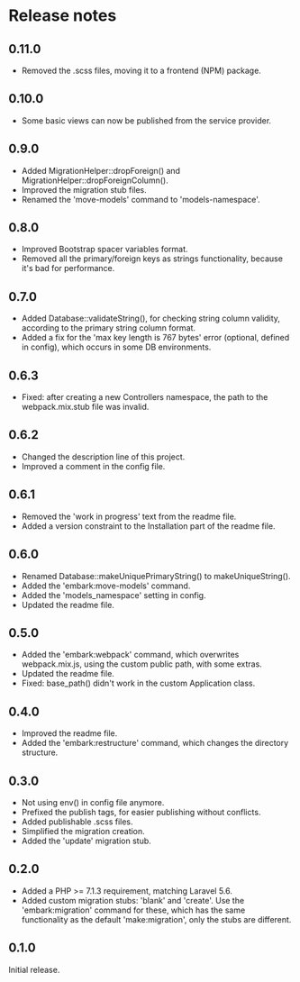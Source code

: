 # Release notes

## 0.11.0

* Removed the .scss files, moving it to a frontend (NPM) package.

## 0.10.0

* Some basic views can now be published from the service provider.

## 0.9.0

* Added MigrationHelper::dropForeign() and MigrationHelper::dropForeignColumn().
* Improved the migration stub files.
* Renamed the 'move-models' command to 'models-namespace'.

## 0.8.0

* Improved Bootstrap spacer variables format.
* Removed all the primary/foreign keys as strings functionality, because it's bad for performance.

## 0.7.0

* Added Database::validateString(), for checking string column validity, according to the primary string column format.
* Added a fix for the 'max key length is 767 bytes' error (optional, defined in config), which occurs in some DB environments.

## 0.6.3

* Fixed: after creating a new Controllers namespace, the path to the webpack.mix.stub file was invalid.

## 0.6.2

* Changed the description line of this project.
* Improved a comment in the config file.

## 0.6.1

* Removed the 'work in progress' text from the readme file.
* Added a version constraint to the Installation part of the readme file.

## 0.6.0

* Renamed Database::makeUniquePrimaryString() to makeUniqueString().
* Added the 'embark:move-models' command.
* Added the 'models_namespace' setting in config.
* Updated the readme file.

## 0.5.0

* Added the 'embark:webpack' command, which overwrites webpack.mix.js, using the custom public path, with some extras.
* Updated the readme file.
* Fixed: base_path() didn't work in the custom Application class.

## 0.4.0

* Improved the readme file.
* Added the 'embark:restructure' command, which changes the directory structure.

## 0.3.0

* Not using env() in config file anymore.
* Prefixed the publish tags, for easier publishing without conflicts.
* Added publishable .scss files.
* Simplified the migration creation.
* Added the 'update' migration stub.

## 0.2.0

* Added a PHP >= 7.1.3 requirement, matching Laravel 5.6.
* Added custom migration stubs: 'blank' and 'create'. Use the 'embark:migration' command for these, which has the same functionality as the default 'make:migration', only the stubs are different.

## 0.1.0

Initial release.
